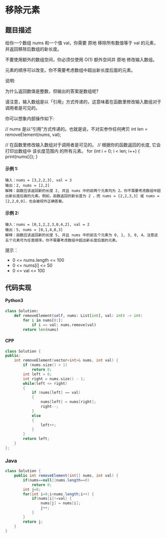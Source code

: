 # 移除元素

## 题目描述
给你一个数组 nums 和一个值 val，你需要 原地 移除所有数值等于 val 的元素，并返回移除后数组的新长度。

不要使用额外的数组空间，你必须仅使用 O(1) 额外空间并 原地 修改输入数组。

元素的顺序可以改变。你不需要考虑数组中超出新长度后面的元素。

说明:

为什么返回数值是整数，但输出的答案是数组呢?

请注意，输入数组是以「引用」方式传递的，这意味着在函数里修改输入数组对于调用者是可见的。

你可以想象内部操作如下:

// nums 是以“引用”方式传递的。也就是说，不对实参作任何拷贝
int len = removeElement(nums, val);

// 在函数里修改输入数组对于调用者是可见的。
// 根据你的函数返回的长度, 它会打印出数组中 该长度范围内 的所有元素。
for (int i = 0; i < len; i++) {
    print(nums[i]);
}

#### 示例 1:
```
输入：nums = [3,2,2,3], val = 3
输出：2, nums = [2,2]
解释：函数应该返回新的长度 2, 并且 nums 中的前两个元素均为 2。你不需要考虑数组中超出新长度后面的元素。例如，函数返回的新长度为 2 ，而 nums = [2,2,3,3] 或 nums = [2,2,0,0]，也会被视作正确答案。
```
#### 示例 2:
```
输入：nums = [0,1,2,2,3,0,4,2], val = 2
输出：5, nums = [0,1,4,0,3]
解释：函数应该返回新的长度 5, 并且 nums 中的前五个元素为 0, 1, 3, 0, 4。注意这五个元素可为任意顺序。你不需要考虑数组中超出新长度后面的元素。
```

提示：
- 0 <= nums.length <= 100
- 0 <= nums[i] <= 50
- 0 <= val <= 100

## 代码实现
#### Python3
```python
class Solution:
    def removeElement(self, nums: List[int], val: int) -> int:
        for i in nums[0:]:
            if i == val: nums.remove(val)
        return len(nums)
```
#### CPP
```C++
class Solution {
public:
    int removeElement(vector<int>& nums, int val) {
        if (nums.size() < 1)
            return 0;
        int left = 0;
        int right = nums.size() - 1;
        while(left <= right)
        {
            if (nums[left] == val)
            {
                nums[left] = nums[right];
                right--;
            }
            else
            {
                left++;
            }
        }
        return left;
    }
};
```
### Java
```Java
class Solution {
    public int removeElement(int[] nums, int val) {
        if(nums==null||nums.length==0)
			return 0;
		int j=0;
		for(int i=0;i<nums.length;i++) {
			if(nums[i]!=val) {
				nums[j] = nums[i];
				j++;
			}
		}
		return j;
    }
}
```